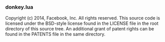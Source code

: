 

### donkey.lua ###

Copyright (c) 2014, Facebook, Inc.
All rights reserved.
This source code is licensed under the BSD-style license found in the
LICENSE file in the root directory of this source tree. An additional grant
of patent rights can be found in the PATENTS file in the same directory.

